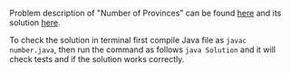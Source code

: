 Problem description of "Number of Provinces" can be found [here](https://leetcode.com/problems/number-of-provinces/description/) and its solution [here](https://github.com/aurimas13/Solutions-To-Problems/blob/main/LeetCode/Java%20Solutions/Number%20of%20Provinces/number.java).


To check the solution in terminal first compile Java file as `javac number.java`, then run the command as follows `java Solution` and it will check tests and if the solution works correctly.
